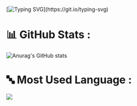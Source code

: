 [![Typing SVG](https://readme-typing-svg.demolab.com?font=Fira+Code&weight=100&size=22&pause=1000&width=435&lines=Hai+There!%F0%9F%91%8B;Welcome+to+GDGoC+Trilogi+University.)](https://git.io/typing-svg)

# 📊 GitHub Stats :
![Anurag's GitHub stats](https://github-readme-stats.vercel.app/api?username=DSCTRILOGI&show_icons=true&theme=radical)

# 🔤 Most Used Language :
![](https://github-readme-stats.vercel.app/api/top-langs/?username=DSCTRILOGI&theme=radical&hide_border=false&include_all_commits=false&count_private=false&layout=compact)


